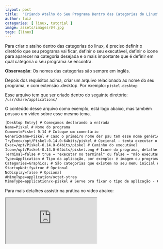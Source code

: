 ```yaml
---
layout: post
title:  "Criando Atalho do Seu Programa Dentro das Categorias do Linux"
author: luiz
categories: [ linux, tutorial ]
image: assets/images/04.jpg
tags: [linux]
---
```


Para criar o atalho dentro das categorias do linux, é preciso definir o diretório que seu programa vai ficar, definir o seu executável, definir o icone para aparecer na categoria desejada e o mais importante que é definir em qual categoria o seu programa se encontra.

**Observação**: Os nomes das categorias são sempre em inglês.

Depois dos requisitos acima, criar um arquivo relacionado ao nome do seu programa, e com extensão .desktop. Por exemplo: `piskel.desktop`

Esse arquivo tem que ser criado dentro do seguinte diretório: `/usr/share/applications/`

O conteúdo desse arquivo como exemplo, está logo abaixo, mas também possuo um video sobre esse mesmo tema.  

```txt
[Desktop Entry] # Começamos declarando a entrada
Name=Piskel # Nome do programa
Comment=Piskel 0.14 # Coloque um comentário
GenericName=Piskel # Caso o primeiro nome der pau tem esse nome genérico
TryExec=/opt/Piskel-0.14.0-64bits/piskel # Opcional - tenta executar o executável
Exec=/opt/Piskel-0.14.0-64bits/piskel # Caminho do executável
Icon=/opt/Piskel-0.14.0-64bits/piskel.png # Icone do programa, detalhe: 512px : 512px
Terminal=false # true = "executar no terminal" ou false = "não executar no terminal"
Type=Application # Tipo da aplicação, por exemplo: é imagem ou programa
Categories=Graphics; # São categorias que existem no seu menu inicial do seu linux
StartupNotify=true # Opcional
NoDisplay=false # Opcional
#MimeType=application/octet-strea
MimeType=application/x-piskel # Serve pra fixar o tipo de aplicação - Considere Opcional
```

Para mais detalhes assistir na prática no vídeo abaixo:

<div class="embed-responsive embed-responsive-16by9">
  <iframe class="embed-responsive-item" src="https://www.youtube.com/embed/SOW3uqM0um4?rel=0" allowfullscreen></iframe>
</div><br>